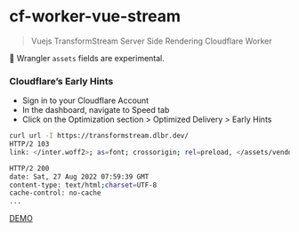 # cf-worker-vue-stream

> Vuejs TransformStream Server Side Rendering Cloudflare Worker

🚨 Wrangler `assets` fields are experimental.


### Cloudflare’s Early Hints

- Sign in to your Cloudflare Account
- In the dashboard, navigate to Speed tab
- Click on the Optimization section > Optimized Delivery > Early Hints

```bash
curl url -I https://transformstream.dlbr.dev/
HTTP/2 103
link: </inter.woff2>; as=font; crossorigin; rel=preload, </assets/vendor.74894c8f.js>; as=script; crossorigin; rel=preload, </assets/Index.e1c90fc8.js>; as=script; crossorigin; rel=preload, </assets/Index.ed2abc71.css>; as=style; rel=preload

HTTP/2 200 
date: Sat, 27 Aug 2022 07:59:39 GMT
content-type: text/html;charset=UTF-8
cache-control: no-cache
...
```

[DEMO](https://transformstream.dlbr.dev)
